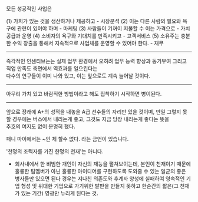 모든 성공적인 사업은 

(1) 가치가 있는 것을 생산하거나 제공하고 - 시장분석
(2) 이는 다른 사람의 필요와 욕구에 관련이 있어야 하며 - 마케팅
(3) 사람들이 기꺼이 지불할 수 이는 가격으로 - 가치공급과 운영
(4) 소비자의 욕구와 기대치를 만족시키고 - 고객서비스 
(5) 소유주는 충분한 수익 창출을 통해서 지속적으로 사업체를 운영할 수 있어야 한다. - 재무   

---

즉각적인 인센티브는는 실제 업무 환경에서 오히려 업무 능력 향상과 동기부여 그리고 직업 만족도 축면에서 역효과를 일으킨다는   
다수의 연구들이 이미 나와 있고, 이는 앞으로도 계속 늘어날 것이다.  

--- 

아무리 가치 있고 바람직한 방법이라고 해도 집착하기 시작하면 병이된다. 

---

앞으로 장래에 A+의 성적을 내놓을 A급 선수들의 자리만 있을 것이며, 만일 그렇지 못할 경우에는 버스에서 내리는게 좋고, 그것도 지금 당장 내리는게 좋다는 뜻을   
추호의 여지도 없이 분명히 했다.    

패니 마이에서는 ~인 체 할수 없다. 라는 금언이 있습니다.   


'천명의 조력자를 가진 한명의 천재'는 아니다. 
- 회사내에서 한 비범한 개인이 자신의 재능을 펼쳐보이는데, 본인이 천재이기 때문에 훌륭한 팀멤버가 아닌 훌륭한 아이디어를 구현하도록 도와줄 수 있는 일군의 좋은 병사들만 있으면 된다 경우는 지나친 의존도와 후계자 양성에 실패하여 영속적인 기업 형성 및 위대한 기업으로 가기위한 발판을 만들지 못하고 한순간의 짧은(그 천재가 있는 기간) 영광만 누리게 된다는 것. 